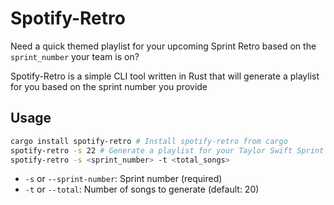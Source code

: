 # Spotify-Retro

Need a quick themed playlist for your upcoming Sprint Retro based on the `sprint_number` your team is on?

Spotify-Retro is a simple CLI tool written in Rust that will generate a playlist for you based on the sprint number you provide

## Usage

```bash
cargo install spotify-retro # Install spotify-retro from cargo
spotify-retro -s 22 # Generate a playlist for your Taylor Swift Sprint
spotify-retro -s <sprint_number> -t <total_songs> 
```

- `-s` or `--sprint-number`: Sprint number (required)
- `-t` or `--total`: Number of songs to generate (default: 20)
